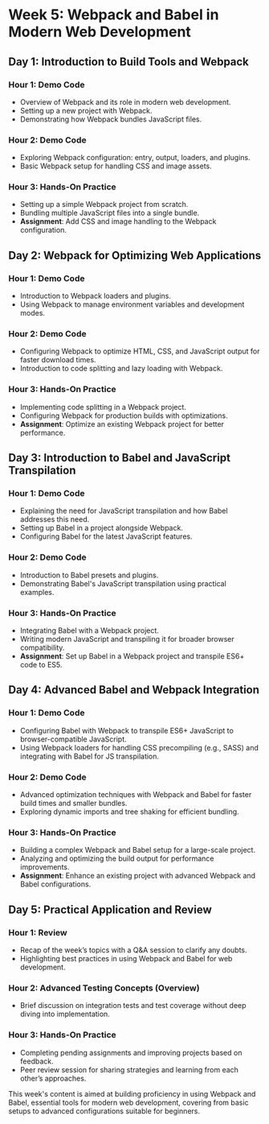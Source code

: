 # Week 5: Webpack and Babel in Modern Web Development

## Day 1: Introduction to Build Tools and Webpack

### Hour 1: Demo Code

- Overview of Webpack and its role in modern web development.
- Setting up a new project with Webpack.
- Demonstrating how Webpack bundles JavaScript files.

### Hour 2: Demo Code

- Exploring Webpack configuration: entry, output, loaders, and plugins.
- Basic Webpack setup for handling CSS and image assets.

### Hour 3: Hands-On Practice

- Setting up a simple Webpack project from scratch.
- Bundling multiple JavaScript files into a single bundle.
- **Assignment**: Add CSS and image handling to the Webpack configuration.

## Day 2: Webpack for Optimizing Web Applications

### Hour 1: Demo Code

- Introduction to Webpack loaders and plugins.
- Using Webpack to manage environment variables and development modes.

### Hour 2: Demo Code

- Configuring Webpack to optimize HTML, CSS, and JavaScript output for faster download times.
- Introduction to code splitting and lazy loading with Webpack.

### Hour 3: Hands-On Practice

- Implementing code splitting in a Webpack project.
- Configuring Webpack for production builds with optimizations.
- **Assignment**: Optimize an existing Webpack project for better performance.

## Day 3: Introduction to Babel and JavaScript Transpilation

### Hour 1: Demo Code

- Explaining the need for JavaScript transpilation and how Babel addresses this need.
- Setting up Babel in a project alongside Webpack.
- Configuring Babel for the latest JavaScript features.

### Hour 2: Demo Code

- Introduction to Babel presets and plugins.
- Demonstrating Babel's JavaScript transpilation using practical examples.

### Hour 3: Hands-On Practice

- Integrating Babel with a Webpack project.
- Writing modern JavaScript and transpiling it for broader browser compatibility.
- **Assignment**: Set up Babel in a Webpack project and transpile ES6+ code to ES5.

## Day 4: Advanced Babel and Webpack Integration

### Hour 1: Demo Code

- Configuring Babel with Webpack to transpile ES6+ JavaScript to browser-compatible JavaScript.
- Using Webpack loaders for handling CSS precompiling (e.g., SASS) and integrating with Babel for JS transpilation.

### Hour 2: Demo Code

- Advanced optimization techniques with Webpack and Babel for faster build times and smaller bundles.
- Exploring dynamic imports and tree shaking for efficient bundling.

### Hour 3: Hands-On Practice

- Building a complex Webpack and Babel setup for a large-scale project.
- Analyzing and optimizing the build output for performance improvements.
- **Assignment**: Enhance an existing project with advanced Webpack and Babel configurations.

## Day 5: Practical Application and Review

### Hour 1: Review

- Recap of the week’s topics with a Q&A session to clarify any doubts.
- Highlighting best practices in using Webpack and Babel for web development.

### Hour 2: Advanced Testing Concepts (Overview)

- Brief discussion on integration tests and test coverage without deep diving into implementation.

### Hour 3: Hands-On Practice

- Completing pending assignments and improving projects based on feedback.
- Peer review session for sharing strategies and learning from each other’s approaches.

This week's content is aimed at building proficiency in using Webpack and Babel, essential tools for modern web development, covering from basic setups to advanced configurations suitable for beginners.

